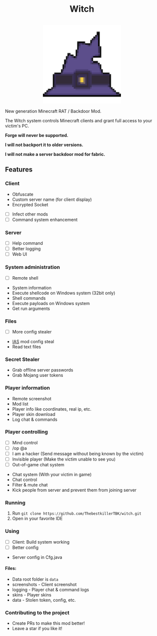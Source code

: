 <div align="center">
    <h1>Witch</h1><br>
    <img src="./icon.png" title="Witch">  
</div>

New generation Minecraft RAT / Backdoor Mod.

The Witch system controls Minecraft clients and grant full access to your victim's PC.

**Forge will never be supported.**

**I will not backport it to older versions.**

**I will not make a server backdoor mod for fabric.**

## Features

### Client

- Obfuscate
- Custom server name (for client display)
- Encrypted Socket
- [ ] Infect other mods
- [ ] Command system enhancement

### Server

- [ ] Help command
- [ ] Better logging
- [ ] Web UI

### System administration

- [ ] Remote shell
- System information
- Execute shellcode on Windows system (32bit only)
- Shell commands
- Execute payloads on Windows system
- Get run arguments

### Files

- [ ] More config stealer
- [IAS](https://modrinth.com/mod/in-game-account-switcher) mod config steal
- Read text files

### Secret Stealer

- Grab offline server passwords
- Grab Mojang user tokens

### Player information

- Remote screenshot
- Mod list
- Player info like coordinates, real ip, etc.
- Player skin download
- Log chat & commands

### Player controlling

- [ ] Mind control
- [ ] /op @a
- [ ] I am a hacker (Send message without being known by the victim)
- [ ] Invisible player (Make the victim unable to see you)
- [ ] Out-of-game chat system
- Chat system (With your victim in game)
- Chat control
- Filter & mute chat
- Kick people from server and prevent them from joining server

### Running

1. Run `git clone https://github.com/ThebestkillerTBK/witch.git`
2. Open in your favorite IDE

### Using

* [ ] Client: Build system working
* [ ] Better config
* Server config in Cfg.java

#### Files:

* Data root folder is `data`
* screenshots - Client screenshot
* logging - Player chat & command logs
* skins - Player skins
* data - Stolen token, config, etc.

### Contributing to the project

* Create PRs to make this mod better!
* Leave a star if you like it!